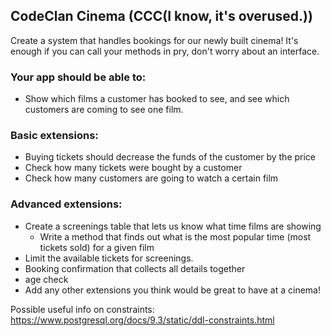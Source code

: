 ## CodeClan Cinema (CCC(I know, it's overused.))

Create a system that handles bookings for our newly built cinema!
It's enough if you can call your methods in pry, don't worry about an interface.

<!-- ### Your app should have:
  - Customers
    - name
    - funds

  - Films
    - title
    - price

  - Tickets
    - customer_id
    - film_id -->

### Your app should be able to:
  <!-- - Create customers, films and tickets -->
  <!-- - CRUD actions (create, read, update, delete) customers, films and tickets. -->
  - Show which films a customer has booked to see, and see which customers are coming to see one film.

### Basic extensions:
  - Buying tickets should decrease the funds of the customer by the price
  - Check how many tickets were bought by a customer
  - Check how many customers are going to watch a certain film

### Advanced extensions:
  - Create a screenings table that lets us know what time films are showing
    - Write a method that finds out what is the most popular time (most tickets sold) for a given film
  - Limit the available tickets for screenings.
  - Booking confirmation that collects all details together
  - age check
  - Add any other extensions you think would be great to have at a cinema!

Possible useful info on constraints:
https://www.postgresql.org/docs/9.3/static/ddl-constraints.html
